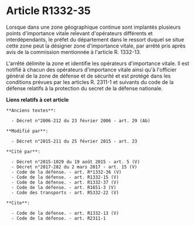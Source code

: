 # Article R1332-35

Lorsque dans une zone géographique continue sont implantés plusieurs points d'importance vitale relevant d'opérateurs
différents et interdépendants, le préfet du département dans le ressort duquel se situe cette zone peut la désigner zone
d'importance vitale, par arrêté pris après avis de la commission mentionnée à l'article R. 1332-13. 

L'arrêté délimite la zone et identifie les opérateurs d'importance vitale. Il est notifié à chacun des opérateurs
d'importance vitale ainsi qu'à l'officier général de la  zone de défense et de sécurité et est protégé dans les conditions
prévues par les articles R. 2311-1 et suivants du code de la défense relatifs à la protection du secret de la défense
nationale.

**Liens relatifs à cet article**

	**Anciens textes**:

	  - Décret n°2006-212 du 23 février 2006 - art. 29 (Ab)

	**Modifié par**:

	  - Décret n°2015-211 du 25 février 2015 - art. 23

	**Cité par**:

	  - Décret n°2015-1029 du 19 août 2015 - art. 5 (V)
	  - Décret n°2017-282 du 2 mars 2017 - art. 15 (V)
	  - Code de la défense. - art. R*1332-36 (V)
	  - Code de la défense. - art. R1332-15 (V)
	  - Code de la défense. - art. R1332-37 (V)
	  - Code de la défense. - art. R1651-3 (V)
	  - Code des transports - art. R5332-22 (V)

	**Cite**:

	  - Code de la défense. - art. R1332-13 (V)
	  - Code de la défense. - art. R2311-1
